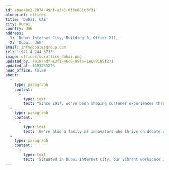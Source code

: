 ```yaml
---
id: abae48e2-2b74-49af-a3a1-6f0e601c6f31
blueprint: offices
title: 'Dubai, UAE'
city: Dubai
country: UAE
address:
  1: 'Dubai Internet City, Building 3, Office 211,'
  2: 'Dubai, UAE'
email: info@coatesgroup.com
tel: '+971 4 244 3733'
image: offices/ouroffice_dubai.png
updated_by: 481974df-e3f1-46c6-9945-1e609185f271
updated_at: 1693235276
head_office: false
about:
  -
    type: paragraph
    content:
      -
        type: text
        text: "Since 2017, we've been shaping customer experiences through our range of products: Indoor and outdoor digital menu boards, self-service kiosks, the transformative Switchboard™ CMS, and the timeless charm of traditional signage."
  -
    type: paragraph
    content:
      -
        type: text
        text: 'We’re also a family of innovators who thrive on debate and collaboration. Our open-book approach fosters teamwork and creative solutions. Diversity is our strength, with members of our Crew speaking 6 different languages and coming from varied backgrounds.'
  -
    type: paragraph
    content:
      -
        type: text
        text: 'Situated in Dubai Internet City, our vibrant workspace is a hub of connectivity. With excellent transport links and a plethora of shops, a food court, and top-notch restaurants nearby, convenience is our hallmark. '
---
```

